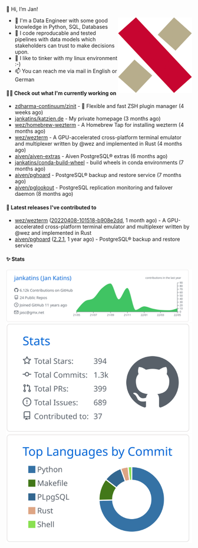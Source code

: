 👋 Hi, I’m Jan!

<img align="right" src="https://raw.githubusercontent.com/kreuzwerkerbot/kreuzwerkerbot/master/assets/xw.png" width="200">

- 🌱 I'm a Data Engineer with some good knowledge in Python, SQL, Databases
- 💪 I code reproducable and tested pipelines with data models which stakeholders can trust to make decisions upon.
- 💞️ I like to tinker with my linux environment :-)
- 📫 You can reach me via mail in English or German

#### 👩‍💻 Check out what I'm currently working on

- [zdharma-continuum/zinit](https://github.com/zdharma-continuum/zinit) - 🌻 Flexible and fast ZSH plugin manager (4 weeks ago)
- [jankatins/katzien.de](https://github.com/jankatins/katzien.de) - My private homepage (3 months ago)
- [wez/homebrew-wezterm](https://github.com/wez/homebrew-wezterm) -  A Homebrew Tap for installing wezterm (4 months ago)
- [wez/wezterm](https://github.com/wez/wezterm) - A GPU-accelerated cross-platform terminal emulator and multiplexer written by @wez and implemented in Rust (4 months ago)
- [aiven/aiven-extras](https://github.com/aiven/aiven-extras) - Aiven PostgreSQL® extras (6 months ago)
- [jankatins/conda-build-wheel](https://github.com/jankatins/conda-build-wheel) - build wheels in conda environments (7 months ago)
- [aiven/pghoard](https://github.com/aiven/pghoard) - PostgreSQL® backup and restore service (7 months ago)
- [aiven/pglookout](https://github.com/aiven/pglookout) - PostgreSQL replication monitoring and failover daemon (8 months ago)

#### 🔭 Latest releases I've contributed to

- [wez/wezterm](https://github.com/wez/wezterm) ([20220408-101518-b908e2dd](https://github.com/wez/wezterm/releases/tag/20220408-101518-b908e2dd), 1 month ago) - A GPU-accelerated cross-platform terminal emulator and multiplexer written by @wez and implemented in Rust
- [aiven/pghoard](https://github.com/aiven/pghoard) ([2.2.1](https://github.com/aiven/pghoard/releases/tag/2.2.1), 1 year ago) - PostgreSQL® backup and restore service


#### ✨ Stats

  [![](https://raw.githubusercontent.com/jankatins/jankatins/master/profile-summary-card-output/github/0-profile-details.svg)](https://github.com/vn7n24fzkq/github-profile-summary-cards)
  [![](https://raw.githubusercontent.com/jankatins/jankatins/master/profile-summary-card-output/github/3-stats.svg)](https://github.com/vn7n24fzkq/github-profile-summary-cards)
  [![](https://raw.githubusercontent.com/jankatins/jankatins/master/profile-summary-card-output/github/2-most-commit-language.svg)](https://github.com/vn7n24fzkq/github-profile-summary-cards)
